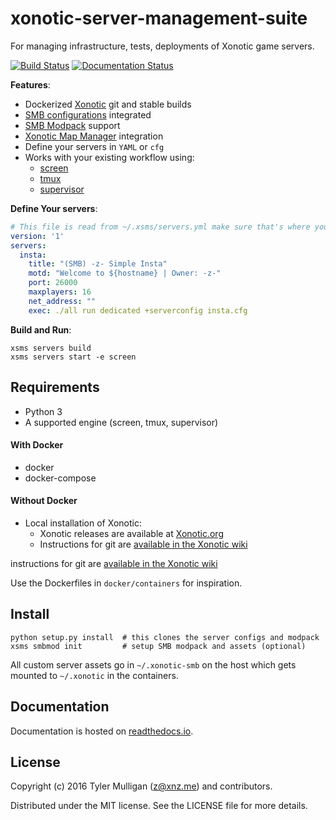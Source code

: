 # xonotic-server-management-suite

For managing infrastructure, tests, deployments of Xonotic game servers.

[![Build Status](https://travis-ci.org/z/xonotic-server-management-suite.svg?branch=develop)](https://travis-ci.org/z/xonotic-server-management-suite) [![Documentation Status](https://readthedocs.org/projects/xonotic-server-management-suite/badge/?version=latest)](http://xonotic-server-management-suite.readthedocs.io/en/latest/?badge=latest)


**Features**:

* Dockerized [Xonotic](http://xonotic.org) git and stable builds
* [SMB configurations](https://github.com/MarioSMB/smb-servers) integrated
* [SMB Modpack](https://github.com/MarioSMB/modpack) support
* [Xonotic Map Manager](https://github.com/z/xonotic-map-manager) integration
* Define your servers in `YAML` or `cfg`
* Works with your existing workflow using:
    * [screen](https://www.gnu.org/software/screen/)
    * [tmux](https://tmux.github.io/)
    * [supervisor](http://supervisord.org/)

**Define Your servers**:

```yaml
# This file is read from ~/.xsms/servers.yml make sure that's where you are editing it
version: '1'
servers:
  insta:
    title: "(SMB) -z- Simple Insta"
    motd: "Welcome to ${hostname} | Owner: -z-"
    port: 26000
    maxplayers: 16
    net_address: ""
    exec: ./all run dedicated +serverconfig insta.cfg
```

**Build and Run**:

```
xsms servers build
xsms servers start -e screen
```

## Requirements

* Python 3
* A supported engine (screen, tmux, supervisor)

#### With Docker

* docker
* docker-compose

#### Without Docker

* Local installation of Xonotic:
    * Xonotic releases are available at [Xonotic.org](http://www.xonotic.org/download)
    * Instructions for git are [available in the Xonotic wiki](https://gitlab.com/xonotic/xonotic/wikis/Repository_Access)

instructions for git are [available in the Xonotic wiki](https://gitlab.com/xonotic/xonotic/wikis/Repository_Access)

Use the Dockerfiles in `docker/containers` for inspiration.

## Install

```
python setup.py install  # this clones the server configs and modpack
xsms smbmod init         # setup SMB modpack and assets (optional)
```

All custom server assets go in `~/.xonotic-smb` on the host which gets mounted
to `~/.xonotic` in the containers.

## Documentation

Documentation is hosted on [readthedocs.io](http://xonotic-server-management-suite.readthedocs.io/en/latest).

## License

Copyright (c) 2016 Tyler Mulligan (z@xnz.me) and contributors.

Distributed under the MIT license. See the LICENSE file for more details.